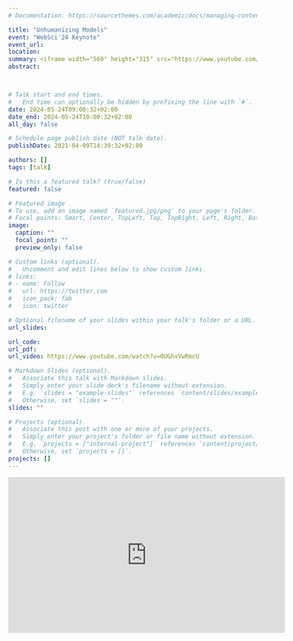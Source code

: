```yaml
---
# Documentation: https://sourcethemes.com/academic/docs/managing-content/

title: "Unhumanizing Models"
event: "WebSci'24 Keynote"
event_url: 
location:
summary: <iframe width="560" height="315" src="https://www.youtube.com/embed/0UGhxVwRmcU" title="YouTube video player" frameborder="0" allow="accelerometer; autoplay; clipboard-write; encrypted-media; gyroscope; picture-in-picture" allowfullscreen></iframe>
abstract: 



# Talk start and end times.
#   End time can optionally be hidden by prefixing the line with `#`.
date: 2024-05-24T09:00:32+02:00
date_end: 2024-05-24T10:00:32+02:00
all_day: false

# Schedule page publish date (NOT talk date).
publishDate: 2021-04-09T14:39:32+02:00

authors: []
tags: [talk]

# Is this a featured talk? (true/false)
featured: false

# Featured image
# To use, add an image named `featured.jpg/png` to your page's folder. 
# Focal points: Smart, Center, TopLeft, Top, TopRight, Left, Right, BottomLeft, Bottom, BottomRight.
image:
  caption: ""
  focal_point: ""
  preview_only: false

# Custom links (optional).
#   Uncomment and edit lines below to show custom links.
# links:
# - name: Follow
#   url: https://twitter.com
#   icon_pack: fab
#   icon: twitter

# Optional filename of your slides within your talk's folder or a URL.
url_slides:

url_code:
url_pdf:
url_video: https://www.youtube.com/watch?v=0UGhxVwRmcU

# Markdown Slides (optional).
#   Associate this talk with Markdown slides.
#   Simply enter your slide deck's filename without extension.
#   E.g. `slides = "example-slides"` references `content/slides/example-slides.md`.
#   Otherwise, set `slides = ""`.
slides: ""

# Projects (optional).
#   Associate this post with one or more of your projects.
#   Simply enter your project's folder or file name without extension.
#   E.g. `projects = ["internal-project"]` references `content/project/deep-learning/index.md`.
#   Otherwise, set `projects = []`.
projects: []
---
```

<iframe width="560" height="315" src="https://www.youtube.com/embed/0UGhxVwRmcU" title="YouTube video player" frameborder="0" allow="accelerometer; autoplay; clipboard-write; encrypted-media; gyroscope; picture-in-picture" allowfullscreen></iframe>
